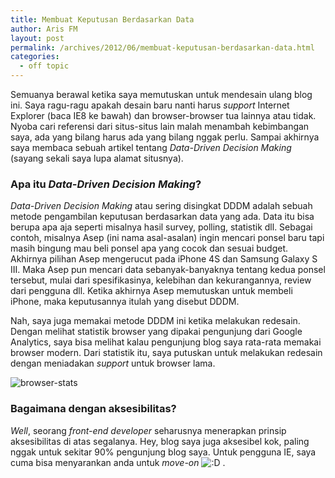 ```yaml
---
title: Membuat Keputusan Berdasarkan Data
author: Aris FM
layout: post
permalink: /archives/2012/06/membuat-keputusan-berdasarkan-data.html
categories:
  - off topic
---
```

Semuanya berawal ketika saya memutuskan untuk mendesain ulang blog ini. Saya ragu-ragu apakah desain baru nanti harus *support* Internet Explorer (baca IE8 ke bawah) dan browser-browser tua lainnya atau tidak. Nyoba cari referensi dari situs-situs lain malah menambah kebimbangan saya, ada yang bilang harus ada yang bilang nggak perlu. Sampai akhirnya saya membaca sebuah artikel tentang *Data-Driven Decision Making* (sayang sekali saya lupa alamat situsnya).

### Apa itu *Data-Driven Decision Making*?

*Data-Driven Decision Making* atau sering disingkat DDDM adalah sebuah metode pengambilan keputusan berdasarkan data yang ada. Data itu bisa berupa apa aja seperti misalnya hasil survey, polling, statistik dll. Sebagai contoh, misalnya Asep (ini nama asal-asalan) ingin mencari ponsel baru tapi masih bingung mau beli ponsel apa yang cocok dan sesuai budget. Akhirnya pilihan Asep mengerucut pada iPhone 4S dan Samsung Galaxy S III. Maka Asep pun mencari data sebanyak-banyaknya tentang kedua ponsel tersebut, mulai dari spesifikasinya, kelebihan dan kekurangannya, review dari pengguna dll. Ketika akhirnya Asep memutuskan untuk membeli iPhone, maka keputusannya itulah yang disebut DDDM.

Nah, saya juga memakai metode DDDM ini ketika melakukan redesain. Dengan melihat statistik browser yang dipakai pengunjung dari Google Analytics, saya bisa melihat kalau pengunjung blog saya rata-rata memakai browser modern. Dari statistik itu, saya putuskan untuk melakukan redesain dengan meniadakan *support* untuk browser lama.

<img src="http://i2.wp.com/cekerholic.com/wp-content/uploads/2012/06/browser-stats.jpg?fit=604%2C235" alt="browser-stats" class="alignleft size-full wp-image-884" data-recalc-dims="1" />

### Bagaimana dengan aksesibilitas?

*Well*, seorang *front-end developer* seharusnya menerapkan prinsip aksesibilitas di atas segalanya. Hey, blog saya juga aksesibel kok, paling nggak untuk sekitar 90% pengunjung blog saya. Untuk pengguna IE, saya cuma bisa menyarankan anda untuk *move-on* <img src='http://i1.wp.com/cekerholic.com/wp-includes/images/smilies/icon_biggrin.gif?w=604' alt=':D' class='wp-smiley' data-recalc-dims="1" /> .